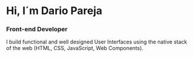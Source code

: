 # Hi, I´m Dario Pareja
### Front-end Developer
I build functional and well designed User Interfaces using the native stack of the web (HTML, CSS, JavaScript, Web Components).
